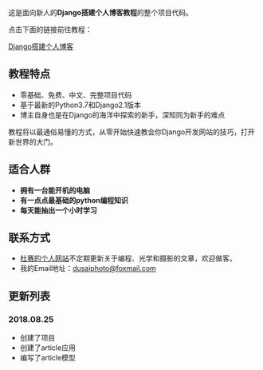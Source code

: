 这是面向新人的**Django搭建个人博客教程**的整个项目代码。

点击下面的链接前往教程：

[Django搭建个人博客](http://www.dusaiphoto.com/article/article-detail/2/)

## 教程特点
- 零基础、免费、中文、完整项目代码
- 基于最新的Python3.7和Django2.1版本
- 博主自身也是在Django的海洋中探索的新手，深知同为新手的难点

教程将以最通俗易懂的方式，从零开始快速教会你Django开发网站的技巧，打开新世界的大门。

## 适合人群

- **拥有一台能开机的电脑**
- **有一点点最基础的python编程知识**
- **每天能抽出一个小时学习**

## 联系方式
- [杜赛的个人网站](http://www.dusaiphoto.com)不定期更新关于编程、光学和摄影的文章，欢迎做客。
- 我的Email地址：dusaiphoto@foxmail.com

## 更新列表
### 2018.08.25
- 创建了项目
- 创建了article应用
- 编写了article模型
